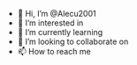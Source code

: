 - 👋 Hi, I’m @Alecu2001
- 👀 I’m interested in
- 🌱 I’m currently learning
- 💞️ I’m looking to collaborate on
- 📫 How to reach me

<!---
Alecu2001/Alecu2001 is a ✨ special ✨ repository because its `README.md` (this file) appears on your GitHub profile.
You can click the Preview link to take a look at your changes.
--->

